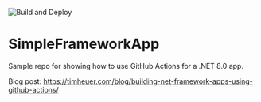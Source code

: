 ![Build and Deploy](https://github.com/timheuer/SimpleFrameworkApp/workflows/Build%20and%20Deploy/badge.svg?branch=master)

# SimpleFrameworkApp
Sample repo for showing how to use GitHub Actions for a .NET 8.0 app.

Blog post: https://timheuer.com/blog/building-net-framework-apps-using-github-actions/
